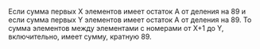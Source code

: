 Если сумма первых X элементов имеет остаток A от деления на 89 и если сумма первых Y элементов имеет остаток А от деления на 89. То сумма элементов между элементами с номерами от X+1 до Y, включительно, имеет сумму, кратную 89.
